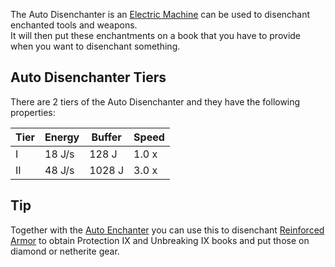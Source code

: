 The Auto Disenchanter is an [Electric Machine](https://github.com/Slimefun/Slimefun4/wiki/Electric-Machines) can be used to disenchant enchanted tools and weapons.  
It will then put these enchantments on a book that you have to provide when you want to disenchant something.

## Auto Disenchanter Tiers

There are 2 tiers of the Auto Disenchanter and they have the following properties:  

| Tier | Energy | Buffer |  Speed |
| ---- | ------ | ------ | ------ |
| I    | 18 J/s | 128 J  |  1.0 x |
| II   | 48 J/s | 1028 J |  3.0 x |

## Tip

Together with the [Auto Enchanter](https://github.com/Slimefun/Slimefun4/wiki/Auto-Enchanter) you can use this to disenchant [Reinforced Armor](https://github.com/Slimefun/Slimefun4/wiki/Armor#reinforced-armor) to obtain Protection IX and Unbreaking IX books and put those on diamond or netherite gear.
